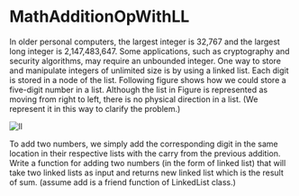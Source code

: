 # MathAdditionOpWithLL
In older personal computers, the largest integer is 32,767 and the largest long integer is 2,147,483,647. Some applications, such as cryptography and security algorithms, may require an unbounded integer. 
One way to store and manipulate integers of unlimited size is by using a linked list. Each digit is stored in a node of the list. Following figure shows how we could store a five-digit number in a list. Although the list in Figure is represented as moving from right to left, there is no physical direction in a list. (We represent it in this way to clarify the problem.) 

 ![ll](https://user-images.githubusercontent.com/100538181/199986869-d56b87e4-ee5d-4901-9f5f-55d8cf57d994.png)

 
To add two numbers, we simply add the corresponding digit in the same location in their respective lists with the carry from the previous addition.  Write a function for adding two numbers (in the form of linked list) that will take two linked lists as input and returns new linked list which is the result of sum.   (assume add is a friend function of LinkedList class.)

